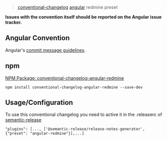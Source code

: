 > [conventional-changelog](https://github.com/ajoslin/conventional-changelog) [angular](https://github.com/angular/angular) redmine preset

**Issues with the convention itself should be reported on the Angular issue tracker.**

## Angular Convention
Angular's [commit message guidelines](https://github.com/angular/angular/blob/master/CONTRIBUTING.md#commit).

## npm
[NPM Package: conventional-changelog-angular-redmine](https://www.npmjs.com/package/conventional-changelog-angular-redmine)
```
npm install conventional-changelog-angular-redmine --save-dev
```

## Usage/Configuration
To use this conventional changelog you need to active it in the .releaserc of [semantic-release](https://github.com/semantic-release/semantic-release)
```
"plugins": [..., ['@semantic-release/release-notes-generator', {"preset": "angular-redmine"}],...]
```